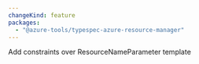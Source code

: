 ```yaml
---
changeKind: feature
packages:
  - "@azure-tools/typespec-azure-resource-manager"
---
```


Add constraints over ResourceNameParameter template